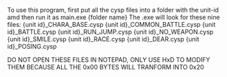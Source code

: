 To use this program, first put all the cysp files into a folder with the unit-id amd then run it as main.exe {folder name}
The .exe will look for these nine files: 
{unit id}_CHARA_BASE.cysp
{unit id}_COMMON_BATTLE.cysp
{unit id}_BATTLE.cysp
{unit id}_RUN_JUMP.cysp
{unit id}_NO_WEAPON.cysp
{unit id}_SMILE.cysp
{unit id}_RACE.cysp
{unit id}_DEAR.cysp
{unit id}_POSING.cysp

DO NOT OPEN THESE FILES IN NOTEPAD, ONLY USE HxD TO MODIFY THEM BECAUSE ALL THE 0x00 BYTES WILL TRANFORM INTO 0x20